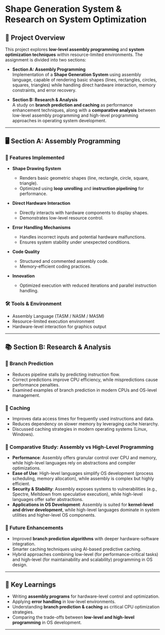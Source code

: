 # Shape Generation System & Research on System Optimization  

## 📌 Project Overview  
This project explores **low-level assembly programming** and **system optimization techniques** within resource-limited environments. The assignment is divided into two sections:  

- **Section A: Assembly Programming**  
  Implementation of a **Shape Generation System** using assembly language, capable of rendering basic shapes (lines, rectangles, circles, squares, triangles) while handling direct hardware interaction, memory constraints, and error recovery.  

- **Section B: Research & Analysis**  
  A study on **branch prediction and caching** as performance enhancement techniques, along with a **comparative analysis** between low-level assembly programming and high-level programming approaches in operating system development.  

---

## 🖥️ Section A: Assembly Programming  

### 🔹 Features Implemented  
- **Shape Drawing System**  
  - Renders basic geometric shapes (line, rectangle, circle, square, triangle).  
  - Optimized using **loop unrolling** and **instruction pipelining** for performance.  

- **Direct Hardware Interaction**  
  - Directly interacts with hardware components to display shapes.  
  - Demonstrates low-level resource control.  

- **Error Handling Mechanisms**  
  - Handles incorrect inputs and potential hardware malfunctions.  
  - Ensures system stability under unexpected conditions.  

- **Code Quality**  
  - Structured and commented assembly code.  
  - Memory-efficient coding practices.  

- **Innovation**  
  - Optimized execution with reduced iterations and parallel instruction handling.  

### 🛠️ Tools & Environment  
- Assembly Language (TASM / NASM / MASM)  
- Resource-limited execution environment  
- Hardware-level interaction for graphics output  

---

## 📚 Section B: Research & Analysis  

### 🔹 Branch Prediction  
- Reduces pipeline stalls by predicting instruction flow.  
- Correct predictions improve CPU efficiency, while mispredictions cause performance penalties.  
- Examined examples of branch prediction in modern CPUs and OS-level management.  

### 🔹 Caching  
- Improves data access times for frequently used instructions and data.  
- Reduces dependency on slower memory by leveraging cache hierarchy.  
- Discussed caching strategies in modern operating systems (Linux, Windows).  

### 🔹 Comparative Study: Assembly vs High-Level Programming  
- **Performance**: Assembly offers granular control over CPU and memory, while high-level languages rely on abstractions and compiler optimizations.  
- **Ease of Use**: High-level languages simplify OS development (process scheduling, memory allocation), while assembly is complex but highly efficient.  
- **Security & Stability**: Assembly exposes systems to vulnerabilities (e.g., Spectre, Meltdown from speculative execution), while high-level languages offer safer abstractions.  
- **Applications in OS Development**: Assembly is suited for **kernel-level and driver development**, while high-level languages dominate in system utilities and higher-level OS components.  

### 🔹 Future Enhancements  
- Improved **branch prediction algorithms** with deeper hardware-software integration.  
- Smarter caching techniques using AI-based predictive caching.  
- Hybrid approaches combining low-level (for performance-critical tasks) and high-level (for maintainability and scalability) programming in OS design.  

---

## 🎯 Key Learnings  
- Writing **assembly programs** for hardware-level control and optimization.  
- Applying **error handling** in low-level environments.  
- Understanding **branch prediction & caching** as critical CPU optimization strategies.  
- Comparing the trade-offs between **low-level and high-level programming** in OS development.  

---
